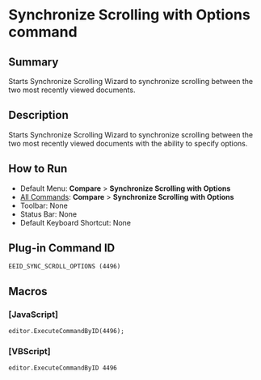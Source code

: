# Synchronize Scrolling with Options command

## Summary

Starts Synchronize Scrolling Wizard to synchronize scrolling between the
two most recently viewed documents.

## Description

Starts Synchronize Scrolling Wizard to synchronize scrolling between the two most recently viewed documents with the ability to specify options.

## How to Run

- Default Menu: **Compare** \> **Synchronize Scrolling with Options**
- [All Commands](../tools/all_commands): **Compare** \> **Synchronize Scrolling with Options**
- Toolbar: None
- Status Bar: None
- Default Keyboard Shortcut: None

## Plug-in Command ID

```
EEID_SYNC_SCROLL_OPTIONS (4496)```

## Macros

### \[JavaScript\]

```
editor.ExecuteCommandByID(4496);
```

### \[VBScript\]

```
editor.ExecuteCommandByID 4496
```
